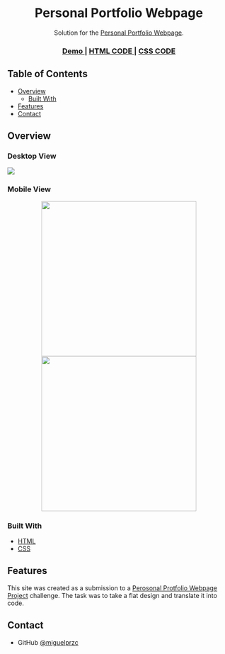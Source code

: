 <!-- Please update value in the {}  -->

<h1 align="center">Personal Portfolio Webpage</h1>

<div align="center">
   Solution for the <a href="https://www.freecodecamp.org/learn/responsive-web-design/responsive-web-design-projects/build-a-personal-portfolio-webpage" target="_blank">Personal Portfolio Webpage</a>.
</div>

<div align="center">
  <h3>
    <a href="https://miguelprzc.github.io/personal-portfolio-webpage/">
      Demo
    </a>
    <span> | </span>
    <a href="https://github.com/miguelprzc/personal-portfolio-webpage/blob/main/index.html">
      HTML CODE
    </a>
    <span> | </span>
    <a href="https://github.com/miguelprzc/personal-portfolio-webpage/blob/main/styles.css">
      CSS CODE
    </a>
  </h3>
</div>

<!-- TABLE OF CONTENTS -->

## Table of Contents

- [Overview](#overview)
  - [Built With](#built-with)
- [Features](#features)
- [Contact](#contact)

<!-- OVERVIEW -->

## Overview

<h3>Desktop View</h3>

![](images/screencapture-desktop.png)

<h3>Mobile View</h3>

<div align="center">
<img src="images/screencapture-mobile-1.png" width="350" />
</div>

<div align="center">
<img src="images/screencapture-mobile-2.png" width="350"/>
</div>

### Built With

<!-- This section should list any major frameworks that you built your project using. Here are a few examples.-->

- [HTML](https://html.spec.whatwg.org/multipage/)
- [CSS](https://www.w3.org/Style/CSS/)

## Features

<!-- List the features of your application or follow the template. Don't share the figma file here :) -->

This site was created as a submission to a [Perosonal Protfolio Webpage Project](https://www.freecodecamp.org/learn/responsive-web-design/responsive-web-design-projects/build-a-personal-portfolio-webpage) challenge. The task was to take a flat design and translate it into code.

## Contact

- GitHub [@miguelprzc](https://github.com/miguelprzc)
